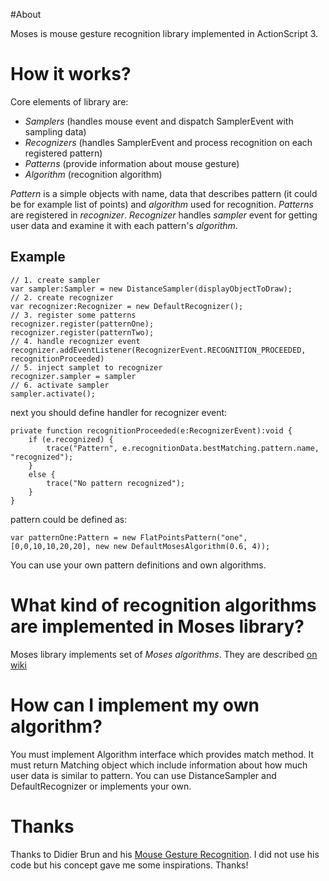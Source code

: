 #About

Moses is mouse gesture recognition library implemented in ActionScript 3.

# How it works?

Core elements of library are:

* _Samplers_ (handles mouse event and dispatch SamplerEvent with sampling data)
* _Recognizers_ (handles SamplerEvent and process recognition on each registered pattern)
* _Patterns_ (provide information about mouse gesture)
* _Algorithm_ (recognition algorithm)

_Pattern_ is a simple objects with name, data that describes pattern (it could be for example list of points) and _algorithm_ used for recognition. _Patterns_ are registered in _recognizer_. _Recognizer_ handles _sampler_ event for getting user data and examine it with each pattern's _algorithm_.

## Example

    // 1. create sampler
    var sampler:Sampler = new DistanceSampler(displayObjectToDraw);
    // 2. create recognizer
    var recognizer:Recognizer = new DefaultRecognizer();
    // 3. register some patterns
    recognizer.register(patternOne);
    recognizer.register(patternTwo);
    // 4. handle recognizer event
    recognizer.addEventListener(RecognizerEvent.RECOGNITION_PROCEEDED, recognitionProceeded)
    // 5. inject samplet to recognizer
    recognizer.sampler = sampler
    // 6. activate sampler
    sampler.activate();

next you should define handler for recognizer event:

    private function recognitionProceeded(e:RecognizerEvent):void {
        if (e.recognized) {
            trace("Pattern", e.recognitionData.bestMatching.pattern.name, "recognized");
        }
        else {
            trace("No pattern recognized");
        }	
    }

pattern could be defined as:

    var patternOne:Pattern = new FlatPointsPattern("one", [0,0,10,10,20,20], new new DefaultMosesAlgorithm(0.6, 4));

You can use your own pattern definitions and own algorithms.

# What kind of recognition algorithms are implemented in Moses library?

Moses library implements set of _Moses algorithms_. They are described [on wiki](https://github.com/ifrost/moses/wiki/Moses-algorithms)

# How can I implement my own algorithm?

You must implement Algorithm interface which provides match method. It must return Matching object which include information about how much user data is similar to pattern. You can use DistanceSampler and DefaultRecognizer or implements your own.  

# Thanks

Thanks to Didier Brun and his [Mouse Gesture Recognition](http://www.bytearray.org/?p=91). I did not use his code but his concept gave me some inspirations. Thanks!



